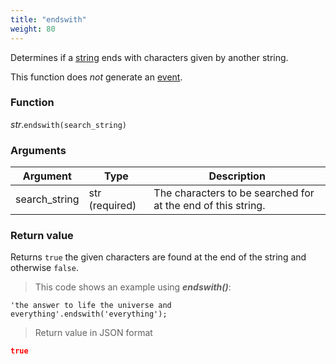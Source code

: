 ```yaml
---
title: "endswith"
weight: 80
---
```


Determines if a [string](..) ends with characters given by another string.

This function does *not* generate an [event](../../../events).

### Function

*str*.`endswith(search_string)`

### Arguments

Argument | Type | Description
-------- | ---- | -----------
search_string | str (required) | The characters to be searched for at the end of this string.

### Return value

Returns `true` the given characters are found at the end of the string and otherwise `false`.

> This code shows an example using ***endswith()***:

```thingsdb,json_response
'the answer to life the universe and everything'.endswith('everything');
```

> Return value in JSON format

```json
true
```
